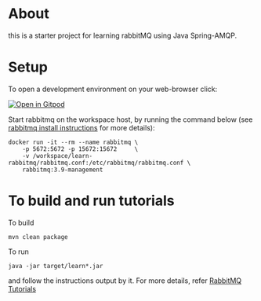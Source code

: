 # About

this is a starter project for learning rabbitMQ using Java Spring-AMQP.

# Setup

To open a development environment on your web-browser click:

[![Open in Gitpod](https://gitpod.io/button/open-in-gitpod.svg)](https://gitpod.io/#https://github.com/meenakshi-koushik/learn-rabbitmq)

Start rabbitmq on the workspace host, by running the command below (see [rabbitmq install instructions](https://www.rabbitmq.com/download.html) for more details):

```
docker run -it --rm --name rabbitmq \
    -p 5672:5672 -p 15672:15672     \
    -v /workspace/learn-rabbitmq/rabbitmq.conf:/etc/rabbitmq/rabbitmq.conf \
    rabbitmq:3.9-management
```

# To build and run tutorials

To build

```
mvn clean package
```

To run

```
java -jar target/learn*.jar
```
and follow the instructions output by it. For more details, refer [RabbitMQ Tutorials](https://www.rabbitmq.com/getstarted.html)
